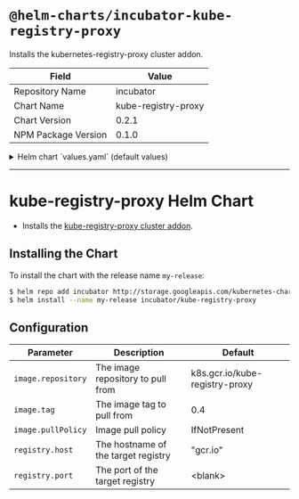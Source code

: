 # `@helm-charts/incubator-kube-registry-proxy`

Installs the kubernetes-registry-proxy cluster addon.

| Field               | Value               |
| ------------------- | ------------------- |
| Repository Name     | incubator           |
| Chart Name          | kube-registry-proxy |
| Chart Version       | 0.2.1               |
| NPM Package Version | 0.1.0               |

<details>

<summary>Helm chart `values.yaml` (default values)</summary>

```yaml
image:
  repository: k8s.gcr.io/kube-registry-proxy
  tag: 0.4
  pullPolicy: IfNotPresent

registry:
  host: 'gcr.io'
  port: ''
```

</details>

---

# kube-registry-proxy Helm Chart

- Installs the [kube-registry-proxy cluster addon](https://github.com/kubernetes/kubernetes/tree/master/cluster/addons/registry).

## Installing the Chart

To install the chart with the release name `my-release`:

```bash
$ helm repo add incubator http://storage.googleapis.com/kubernetes-charts-incubator
$ helm install --name my-release incubator/kube-registry-proxy
```

## Configuration

| Parameter          | Description                         | Default                        |
| ------------------ | ----------------------------------- | ------------------------------ |
| `image.repository` | The image repository to pull from   | k8s.gcr.io/kube-registry-proxy |
| `image.tag`        | The image tag to pull from          | 0.4                            |
| `image.pullPolicy` | Image pull policy                   | IfNotPresent                   |
| `registry.host`    | The hostname of the target registry | "gcr.io"                       |
| `registry.port`    | The port of the target registry     | \<blank>                       |
